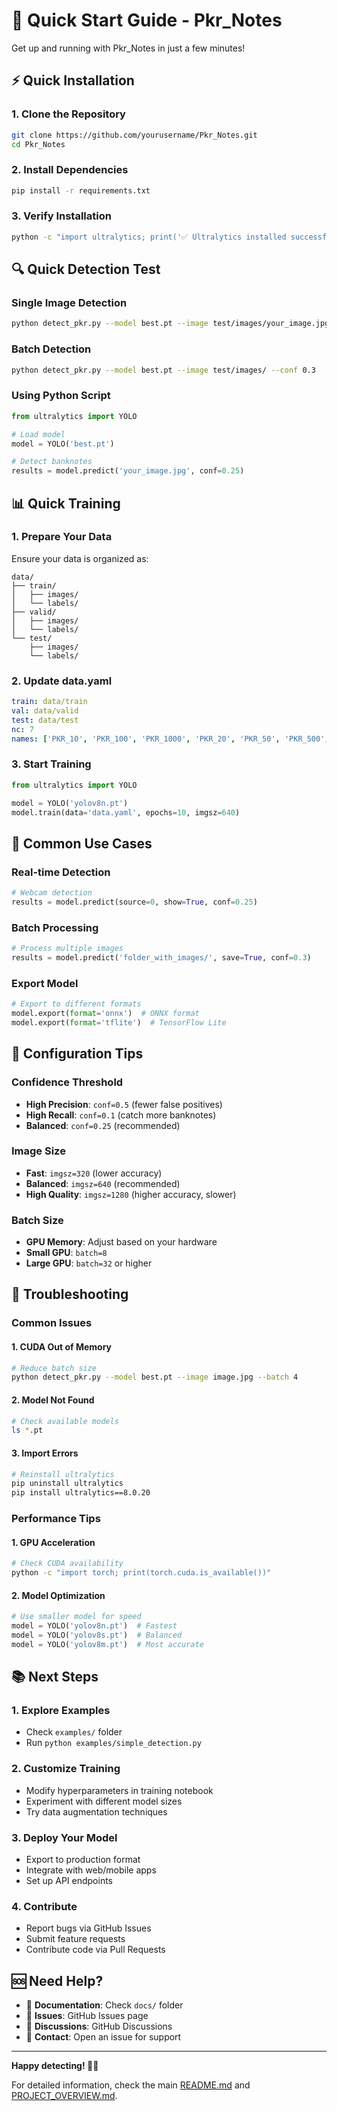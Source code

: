# 🚀 Quick Start Guide - Pkr_Notes

Get up and running with Pkr_Notes in just a few minutes!

## ⚡ Quick Installation

### 1. Clone the Repository
```bash
git clone https://github.com/yourusername/Pkr_Notes.git
cd Pkr_Notes
```

### 2. Install Dependencies
```bash
pip install -r requirements.txt
```

### 3. Verify Installation
```bash
python -c "import ultralytics; print('✅ Ultralytics installed successfully!')"
```

## 🔍 Quick Detection Test

### Single Image Detection
```bash
python detect_pkr.py --model best.pt --image test/images/your_image.jpg
```

### Batch Detection
```bash
python detect_pkr.py --model best.pt --image test/images/ --conf 0.3
```

### Using Python Script
```python
from ultralytics import YOLO

# Load model
model = YOLO('best.pt')

# Detect banknotes
results = model.predict('your_image.jpg', conf=0.25)
```

## 📊 Quick Training

### 1. Prepare Your Data
Ensure your data is organized as:
```
data/
├── train/
│   ├── images/
│   └── labels/
├── valid/
│   ├── images/
│   └── labels/
└── test/
    ├── images/
    └── labels/
```

### 2. Update data.yaml
```yaml
train: data/train
val: data/valid
test: data/test
nc: 7
names: ['PKR_10', 'PKR_100', 'PKR_1000', 'PKR_20', 'PKR_50', 'PKR_500', 'PKR_5000']
```

### 3. Start Training
```python
from ultralytics import YOLO

model = YOLO('yolov8n.pt')
model.train(data='data.yaml', epochs=10, imgsz=640)
```

## 🎯 Common Use Cases

### Real-time Detection
```python
# Webcam detection
results = model.predict(source=0, show=True, conf=0.25)
```

### Batch Processing
```python
# Process multiple images
results = model.predict('folder_with_images/', save=True, conf=0.3)
```

### Export Model
```python
# Export to different formats
model.export(format='onnx')  # ONNX format
model.export(format='tflite')  # TensorFlow Lite
```

## 🔧 Configuration Tips

### Confidence Threshold
- **High Precision**: `conf=0.5` (fewer false positives)
- **High Recall**: `conf=0.1` (catch more banknotes)
- **Balanced**: `conf=0.25` (recommended)

### Image Size
- **Fast**: `imgsz=320` (lower accuracy)
- **Balanced**: `imgsz=640` (recommended)
- **High Quality**: `imgsz=1280` (higher accuracy, slower)

### Batch Size
- **GPU Memory**: Adjust based on your hardware
- **Small GPU**: `batch=8`
- **Large GPU**: `batch=32` or higher

## 🚨 Troubleshooting

### Common Issues

#### 1. CUDA Out of Memory
```bash
# Reduce batch size
python detect_pkr.py --model best.pt --image image.jpg --batch 4
```

#### 2. Model Not Found
```bash
# Check available models
ls *.pt
```

#### 3. Import Errors
```bash
# Reinstall ultralytics
pip uninstall ultralytics
pip install ultralytics==8.0.20
```

### Performance Tips

#### 1. GPU Acceleration
```bash
# Check CUDA availability
python -c "import torch; print(torch.cuda.is_available())"
```

#### 2. Model Optimization
```python
# Use smaller model for speed
model = YOLO('yolov8n.pt')  # Fastest
model = YOLO('yolov8s.pt')  # Balanced
model = YOLO('yolov8m.pt')  # Most accurate
```

## 📚 Next Steps

### 1. Explore Examples
- Check `examples/` folder
- Run `python examples/simple_detection.py`

### 2. Customize Training
- Modify hyperparameters in training notebook
- Experiment with different model sizes
- Try data augmentation techniques

### 3. Deploy Your Model
- Export to production format
- Integrate with web/mobile apps
- Set up API endpoints

### 4. Contribute
- Report bugs via GitHub Issues
- Submit feature requests
- Contribute code via Pull Requests

## 🆘 Need Help?

- 📖 **Documentation**: Check `docs/` folder
- 🐛 **Issues**: GitHub Issues page
- 💬 **Discussions**: GitHub Discussions
- 📧 **Contact**: Open an issue for support

---

**Happy detecting! 🏦✨**

For detailed information, check the main [README.md](README.md) and [PROJECT_OVERVIEW.md](docs/PROJECT_OVERVIEW.md).
